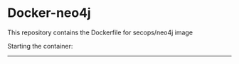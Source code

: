 # Docker-neo4j
This repository contains the Dockerfile for secops/neo4j image

Starting the container:
***
